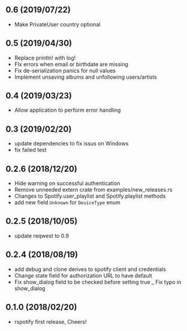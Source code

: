 ## 0.6 (2019/07/22)
- Make PrivateUser country optional

## 0.5 (2019/04/30)
- Replace println! with log!
- FIx errors when email or birthdate are missing
- Fix de-serialization panics for null values
- Implement unsaving albums and unfollowing users/artists
## 0.4 (2019/03/23)
- Allow application to perform error handling
## 0.3 (2019/02/20)
- update dependencies to fix issus on Windows
- fix failed test
## 0.2.6 (2018/12/20)
- Hide warning on successful authentication
- Remove unneeded extern crate from  examples/new_releases.rs
- Changes to Spotify.user_playlist and Spotify.playlist methods
- add new field `Unknown` for `DeviceType` enum
## 0.2.5 (2018/10/05)
- update reqwest to 0.9
## 0.2.4 (2018/08/19)
- add debug and clone derives to spotify client and credentials
- Change state field for authorization URL to have default
- Fix show_dialog field to be checked before setting true 
_ Fix typo in show_dialog

## 0.1.0 (2018/02/20)
- rspotify first release, Cheers!
